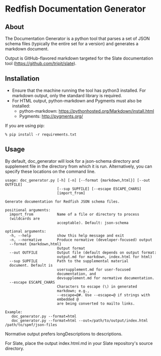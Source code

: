 # Redfish Documentation Generator

## About

The Documentation Generator is a python tool that parses a set of JSON schema files (typically the entire set for a version) and generates a markdown document.

Output is GitHub-flavored markdown targeted for the Slate documentation tool (https://github.com/tripit/slate).

## Installation

* Ensure that the machine running the tool has python3 installed. For markdown output, only the standard library is required.
* For HTML output, python-markdown and Pygments must also be installed:
  * python-markdown: https://pythonhosted.org/Markdown/install.html
  * Pygments: http://pygments.org/

If you are using pip:

```
% pip install -r requirements.txt
```

## Usage

By default, doc_generator will look for a json-schema directory and
supplement file in the directory from which it is run. Alternatively,
you can specify these locations on the command line.

```
usage: doc_generator.py [-h] [-n] [--format {markdown,html}] [--out
OUTFILE]
                        [--sup SUPFILE] [--escape ESCAPE_CHARS]
                        [import_from]

Generate documentation for Redfish JSON schema files.

positional arguments:
  import_from           Name of a file or directory to process
  (wildcards are
                        acceptable). Default: json-schema

optional arguments:
  -h, --help            show this help message and exit
  -n, --normative       Produce normative (developer-focused) output
  --format {markdown,html}
                        Output format
  --out OUTFILE         Output file (default depends on output format:
                        output.md for markdown, index.html for html)
  --sup SUPFILE         Path to the supplemental material
  document. Default is
                        usersupplement.md for user-focused
                        documentation, and
                        devsupplement.md for normative documentation.
  --escape ESCAPE_CHARS
                        Characters to escape (\) in generated
                        markdown; e.g.,
                        --escape=@#. Use --escape=@ if strings with
                        embedded @
                        are being converted to mailto links.

Example:
   doc_generator.py --format=html
   doc_generator.py --format=html --out=/path/to/output/index.html /path/to/spmf/json-files
```

Normative output prefers longDescriptions to descriptions.

For Slate, place the output index.html.md in your Slate repository's source directory.
